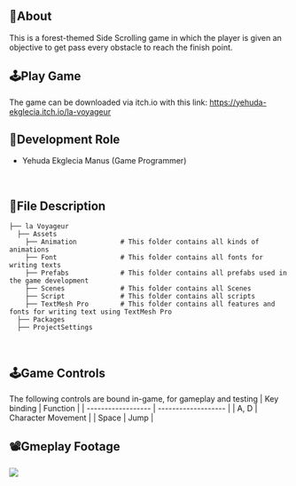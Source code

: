 ## 🔴About
This is a forest-themed Side Scrolling game in which the player is given an objective to get pass every obstacle to reach the finish point.
<br>

## 🕹️Play Game
The game can be downloaded via itch.io with this link: https://yehuda-ekglecia.itch.io/la-voyageur
<br>

## 👤Development Role
- Yehuda Ekglecia Manus (Game Programmer)
<br>

## 📁File Description

```
├── la Voyageur
  ├── Assets
    ├── Animation           # This folder contains all kinds of animations
    ├── Font                # This folder contains all fonts for writing texts
    ├── Prefabs             # This folder contains all prefabs used in the game development
    ├── Scenes              # This folder contains all Scenes 
    ├── Script              # This folder contains all scripts
    ├── TextMesh Pro        # This folder contains all features and fonts for writing text using TextMesh Pro
  ├── Packages
  ├── ProjectSettings

```
<br>

## 🕹️Game Controls
The following controls are bound in-game, for gameplay and testing
| Key binding        | Function            |
| ------------------ | ------------------- |
| A, D               | Character Movement  |
| Space              | Jump                |
<br>

## 📽️Gmeplay Footage
 <td> <img src="https://github.com/gityehuda/gityehuda/blob/main/img/la%20Voyageur%20-%20Made%20with%20Clipchamp.gif"> </td>

 <br>
